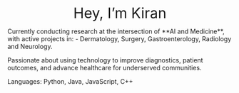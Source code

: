 <!-- Blinking intro -->
<svg width="100%" height="60">
  <text x="50%" y="50%" dominant-baseline="middle" text-anchor="middle" font-size="32" fill="black">
    <animate attributeName="opacity" values="1;0;1" dur="1s" repeatCount="indefinite"/>
    Hey, I’m Kiran
  </text>
</svg>
Currently conducting research at the intersection of **AI and Medicine**, with active projects in:  
-  Dermatology, Surgery, Gastroenterology, Radiology and Neurology. 

Passionate about using technology to improve diagnostics, patient outcomes, and advance healthcare for underserved communities.

Languages: Python, Java, JavaScript, C++

